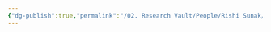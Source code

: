 ```yaml
---
{"dg-publish":true,"permalink":"/02. Research Vault/People/Rishi Sunak/","created":"2025-08-21T16:28:56.372-04:00","updated":"2025-08-21T16:43:20.982-04:00"}
---
```


